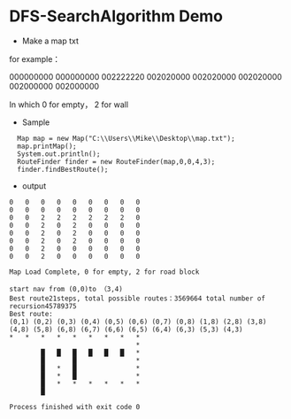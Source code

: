 # DFS-SearchAlgorithm Demo

- Make a map txt

for example：

000000000
000000000
002222220
002020000
002020000
002020000
002000000
002000000

In which 0 for empty， 2 for  wall

- Sample 

```
  Map map = new Map("C:\\Users\\Mike\\Desktop\\map.txt");
  map.printMap();
  System.out.println();
  RouteFinder finder = new RouteFinder(map,0,0,4,3);
  finder.findBestRoute();
```

- output 

```
0	0	0	0	0	0	0	0	0	
0	0	0	0	0	0	0	0	0	
0	0	2	2	2	2	2	2	0	
0	0	2	0	2	0	0	0	0	
0	0	2	0	2	0	0	0	0	
0	0	2	0	2	0	0	0	0	
0	0	2	0	0	0	0	0	0	
0	0	2	0	0	0	0	0	0	

Map Load Complete, 0 for empty, 2 for road block

start nav from (0,0)to （3,4)
Best route21steps, total possible routes：3569664 total number of recursion45789375
Best route: 
(0,1) (0,2) (0,3) (0,4) (0,5) (0,6) (0,7) (0,8) (1,8) (2,8) (3,8) (4,8) (5,8) (6,8) (6,7) (6,6) (6,5) (6,4) (6,3) (5,3) (4,3) 
*	*	*	*	*	*	*	*	*	
 	 	 	 	 	 	 	 	*	
 	 	█	█	█	█	█	█	*	
 	 	█	 	█	 	 	 	*	
 	 	█	*	█	 	 	 	*	
 	 	█	*	█	 	 	 	*	
 	 	█	*	*	*	*	*	*	
 	 	█	 	 	 	 	 	 	

Process finished with exit code 0

```

